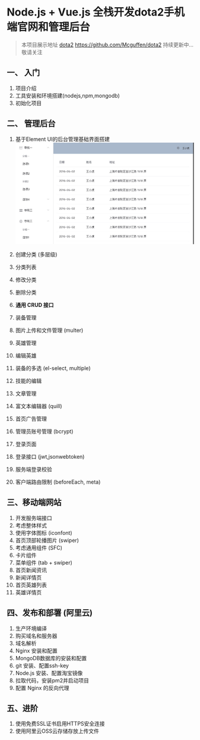 # Node.js + Vue.js 全栈开发dota2手机端官网和管理后台
> 本项目展示地址 [dota2](https://github.com/Mcguffen/dota2) 
> https://github.com/Mcguffen/dota2
> 持续更新中... 敬请关注

## 一、 入门
1. 项目介绍
1. 工具安装和环境搭建(nodejs,npm,mongodb)
1. 初始化项目

## 二、 管理后台
1. 基于Element UI的后台管理基础界面搭建
![image](https://github.com/Mcguffen/dota2/blob/gh-pages/img/%E5%90%8E%E5%8F%B0%E7%AE%A1%E7%90%86%E9%A1%B5%E9%9D%A2.jpg?raw=true)

1. 创建分类 (多层级)
1. 分类列表
1. 修改分类
1. 删除分类

1. **通用 CRUD 接口**

1. 装备管理
1. 图片上传和文件管理 (multer)

1. 英雄管理
1. 编辑英雄
1. 装备的多选 (el-select, multiple)
1. 技能的编辑

1. 文章管理
1. 富文本编辑器 (quill)

1. 首页广告管理

1. 管理员账号管理 (bcrypt)
1. 登录页面
1. 登录接口 (jwt,jsonwebtoken)
1. 服务端登录校验
1. 客户端路由限制 (beforeEach, meta)

## 三、移动端网站

1. 开发服务端接口
1. 考虑整体样式
1. 使用字体图标 (iconfont)
1. 首页顶部轮播图片 (swiper)
1. 考虑通用组件 (SFC)
1. 卡片组件
1. 菜单组件 (tab + swiper)
1. 首页新闻资讯
1. 新闻详情页
1. 首页英雄列表
1. 英雄详情页

## 四、发布和部署 (阿里云)

1. 生产环境编译
1. 购买域名和服务器
1. 域名解析
1. Nginx 安装和配置
1. MongoDB数据库的安装和配置
1. git 安装、配置ssh-key
1. Node.js 安装、配置淘宝镜像
1. 拉取代码，安装pm2并启动项目
1. 配置 Nginx 的反向代理

## 五、进阶
1. 使用免费SSL证书启用HTTPS安全连接
1. 使用阿里云OSS云存储存放上传文件
